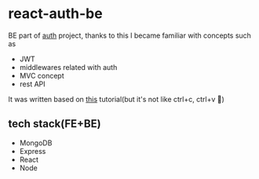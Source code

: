 # react-auth-be

BE part of [auth](https://github.com/mb-dir/react-auth-fe) project, thanks to this I became familiar with concepts such as

- JWT
- middlewares related with auth
- MVC concept
- rest API


It was written based on [this](https://www.youtube.com/watch?v=f2EqECiTBL8&t=1s) tutorial(but it's not like ctrl+c, ctrl+v 🚫)

## tech stack(FE+BE)

- MongoDB
- Express
- React
- Node
